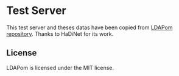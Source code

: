 # Test Server

This test server and theses datas have been copied from [LDAPom repository](https://github.com/HaDiNet/ldapom). Thanks to HaDiNet for its work.

## License

LDAPom is licensed under the MIT license.
